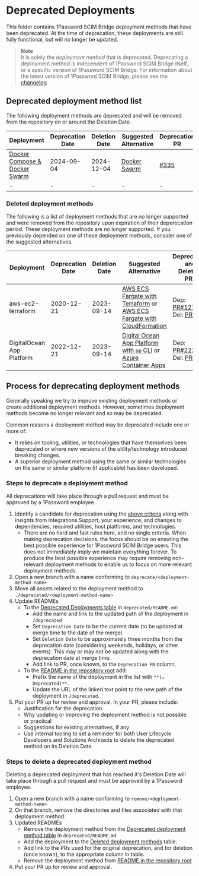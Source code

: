 # Deprecated Deployments

This folder contains 1Password SCIM Bridge deployment methods that have been deprecated. At the time of deprecation, these deployments are still fully functional, but will no longer be updated.

> **Note**  
> It is solely the _deployment method_ that is deprecated. Deprecating a deployment method is independent of 1Password SCIM Bridge itself, or a specific version of 1Password SCIM Bridge. For information about the latest version of 1Password SCIM Bridge, please see the [changelog](https://app-updates.agilebits.com/product_history/SCIM).

## Deprecated deployment method list

The following deployment methods are deprecated and will be removed from the repository on or around the Deletion Date.

| Deployment                                           | Deprecation Date | Deletion Date | Suggested Alternative    | Deprecation PR                                               |
| ---------------------------------------------------- | ---------------- | ------------- | ------------------------ | ------------------------------------------------------------ |
| [Docker Compose & Docker Swarm](/deprecated/docker/) | 2024-09-04       | 2024-12-04    | [Docker Swarm](/docker/) |  [#335](https://github.com/1Password/scim-examples/pull/335) |
| -                                                    | -                | -             | -                        | -                                                            |

### Deleted deployment methods

The following is a list of deployment methods that are no longer supported and were removed from the repository upon expiration of their deperecation period. These deployment methods are no longer supported. If you previously depended on one of these deployment methods, consider one of the suggested alternatives.

| Deployment                | Deprecation Date | Deletion Date | Suggested Alternative                                                                                                                | Deprecation and Deletion PRs                                                                                                             |
| ------------------------- | ---------------- | ------------- | ------------------------------------------------------------------------------------------------------------------------------------ | ---------------------------------------------------------------------------------------------------------------------------------------- |
| aws-ec2-terraform         | 2020-12-21       | 2023-09-14    | [AWS ECS Fargate with Terraform](/aws-ecsfargate-terraform/) or [AWS ECS Fargate with CloudFormation](/beta/aws-ecsfargate-cfn/) | Dep: [PR#127](https://github.com/1Password/scim-examples/pull/127) \| Del: [PR#255](https://github.com/1Password/scim-examples/pull/255) |
| DigitalOcean App Platform | 2022-12-21       | 2023-09-14    | [Digital Ocean App Platform with `op` CLI](/beta/do-app-platform-op-cli/) or [Azure Container Apps](/azure-container-apps/) | Dep: [PR#222](https://github.com/1Password/scim-examples/pull/222) \| Del: [PR#255](https://github.com/1Password/scim-examples/pull/255) |

## Process for deprecating deployment methods

Generally speaking we try to improve existing deployment methods or create additional deployment methods. However, sometimes deployment methods become no longer relevant and so may be deprecated.

Common reasons a deployment method may be deprecated include one or more of:

- It relies on tooling, utilities, or technologies that have themselves been deprecated or where new versions of the utility/technology introduced breaking changes.
- A superior deployment method using the same or similar technologies on the same or similar platform (if applicable) has been developed.

### Steps to deprecate a deployment method

All deprecations will take place through a pull request and must be approved by a 1Password employee.

1. Identify a candidate for deprecation using the [above criteria](#process-for-deprecating-deployment-methods) along with insights from Integrations Support, your experience, and changes to dependencies, required utilities, host platforms, and technologies.
   - There are no hard and fast rules here, and no single criteria. When making deprecation decisions, the focus should be on ensuring the best possible experience for 1Password SCIM Bridge users. This does not immediately imply we maintain everything forever. To produce the best possible experience may require removing non-relevant deployment methods to enable us to focus on more relevant deployment methods.
2. Open a new branch with a name conforming to `deprecate/<deployment-method-name>`
3. Move all assets related to the deployment method to `./deprecated/<deployment-method-name>`
4. Update READMEs
   - To the [Deprecated Deployments table](#deprecated-deployment-method-list) in `deprecated/README.md`:
     - Add the name and link to the updated path of the deployment in `/deprecated`
     - Set `Deprecation Date` to be the current date (to be updated at merge time to the date of the merge)
     - Set `Deletion Date` to be approximately three months from the deprecation date (considering weekends, holidays, or other events). This may or may not be updated along with the deprecation date at merge time.
     - Add link to PR, once known, to the `Deprecation PR` column.
   - To the [README in the repository root](/README.md) add:
     - Prefix the name of the deployment in the list with `**(⚠️ Deprecated)**`.
     - Update the URL of the linked text point to the new path of the deployment in `/deprecated`.
5. Put your PR up for review and approval. In your PR, please include:
   - Justification for the deprecation
   - Why updating or improving the deployment method is not possible or practical
   - Suggestions for existing alternatives, if any
   - Use internal tooling to set a reminder for both User Lifecycle Developers and Solutions Architects to delete the deprecated method on its Deletion Date.

### Steps to delete a deprecated deployment method

Deleting a deprecated deployment that has reached it's Deletion Date will take place through a pull request and must be approved by a 1Password employee.

1. Open a new branch with a name conforming to `remove/<deployment-method-name>`
2. On that branch, remove the directories and files associated with that deployment method.
3. Updated READMEs
   - Remove the deployment method from the [Deprecated deployment method table](README.md#deprecated-deployment-method-list) in `deprecated/README.md`
   - Add the deployment to the [Deleted deployment methods](README.md#deleted-deployment-methods) table.
   - Add link to the PRs used for the original deprecation, and for deletion (once known), to the appropriate column in table.
   - Remove the deployment method from [README in the repository root](../README.md)
4. Put your PR up for review and approval.
